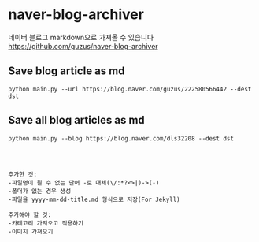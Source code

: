 # naver-blog-archiver
네이버 블로그 markdown으로 가져올 수 있습니다
https://github.com/guzus/naver-blog-archiver

## Save blog article as md
```
python main.py --url https://blog.naver.com/guzus/222580566442 --dest dst
```

## Save all blog articles as md
```
python main.py --blog https://blog.naver.com/dls32208 --dest dst




추가한 것:
-파일명이 될 수 없는 단어 -로 대체(\/:*?<>|)->(-)
-폴더가 없는 경우 생성
-파일을 yyyy-mm-dd-title.md 형식으로 저장(For Jekyll)

추가해야 할 것:
-카테고리 가져오고 적용하기
-이미지 가져오기



```
